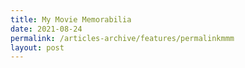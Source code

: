 ```yaml
---
title: My Movie Memorabilia
date: 2021-08-24
permalink: /articles-archive/features/permalinkmmm
layout: post
---
```

